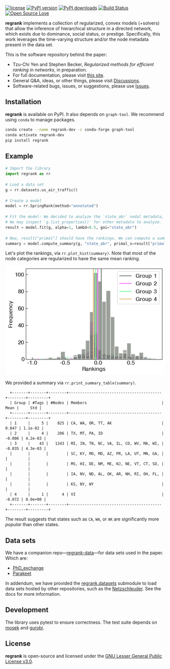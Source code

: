 [![license](https://img.shields.io/badge/license-LGPL-green.svg?style=flat)](https://github.com/junipertcy/regrank/blob/main/LICENSE) [![PyPI version](https://img.shields.io/pypi/v/regrank.svg)](https://pypi.org/project/regrank/) [![PyPI downloads](https://img.shields.io/pypi/dm/regrank.svg?label=Pypi%20downloads)](https://pypi.org/project/regrank/) [![Build Status](https://github.com/junipertcy/regrank/actions/workflows/release.yml/badge.svg)](https://github.com/junipertcy/regrank/actions) [![Open Source Love](https://badges.frapsoft.com/os/v1/open-source.svg?v=103)](https://github.com/ellerbrock/open-source-badges/)

**regrank** implements a collection of regularized, convex models (+solvers) that allow the inference of hierarchical structure in a directed network, which exists due to dominance, social status, or prestige. Specifically, this work leverages the time-varying structure and/or the node metadata present in the data set.

This is the software repository behind the paper:

* Tzu-Chi Yen and Stephen Becker, *Regularized methods for efficient ranking in networks*, in preparation.
* For full documentation, please visit [this site](https://docs.netscied.tw/regrank/index.html).
* General Q&A, ideas, or other things, please visit [Discussions](https://github.com/junipertcy/regrank/discussions).
* Software-related bugs, issues, or suggestions, please use [Issues](https://github.com/junipertcy/regrank/issues).

## Installation

**regrank** is available on PyPI. It also depends on `graph-tool`. We recommend using `conda` to manage packages.

```bash
conda create --name regrank-dev -c conda-forge graph-tool
conda activate regrank-dev
pip install regrank
```

## Example

```python
# Import the library
import regrank as rr

# Load a data set
g = rr.datasets.us_air_traffic()

# Create a model
model = rr.SpringRank(method="annotated")

# Fit the model: We decided to analyze the `state_abr` nodal metadata,
# We may inspect `g.list_properties()` for other metadata to analyze.
result = model.fit(g, alpha=1, lambd=0.5, goi="state_abr")

# Now, result["primal"] should have the rankings. We can compute a summary.
summary = model.compute_summary(g, "state_abr", primal_s=result["primal"])
```

Let's plot the rankings, via `rr.plot_hist(summary)`. Note that most of the node categories are regularized to have the same mean ranking.

![A histogram of four ranking groups, where most of the metadata share the same mean ranking.](docs/assets/us_air_traffic_hist.png)

We provided a summary via `rr.print_summary_table(summary)`.

      +-------+-------+--------+-----------------------------------------+--------+---------+
      | Group | #Tags | #Nodes | Members                                 |   Mean |     Std |
      +-------+-------+--------+-----------------------------------------+--------+---------+
      | 1     |     5 |    825 | CA, WA, OR, TT, AK                      |  0.047 | 1.1e-02 |
      | 2     |     4 |    206 | TX, MT, PA, ID                          | -0.006 | 4.2e-03 |
      | 3     |    43 |   1243 | MI, IN, TN, NC, VA, IL, CO, WV, MA, WI, | -0.035 | 4.3e-03 |
      |       |       |        | SC, KY, MO, MD, AZ, PR, LA, UT, MN, GA, |        |         |
      |       |       |        | MS, HI, DE, NM, ME, NJ, NE, VT, CT, SD, |        |         |
      |       |       |        | IA, NV, ND, AL, OK, AR, NH, RI, OH, FL, |        |         |
      |       |       |        | KS, NY, WY                              |        |         |
      | 4     |     1 |      4 | VI                                      | -0.072 | 0.0e+00 |
      +-------+-------+--------+-----------------------------------------+--------+---------+

The result suggests that states such as `CA`, `WA`, or `AK` are significantly more *popular* than other states.

## Data sets

We have a companion repo—[regrank-data](https://github.com/junipertcy/regrank-data)—for data sets used in the paper. Which are:

* [PhD_exchange](https://github.com/junipertcy/regrank-data/tree/main/PhD_exchange)
* [Parakeet](https://github.com/junipertcy/regrank-data/tree/main/parakeet)

In addendum, we have provided the [regrank.datasets](https://junipertcy.github.io/regrank/datasets.html) submodule to load data sets hosted by other repositories, such as the [Netzschleuder](http://networkrepository.com/). See the docs for more information.

## Development

The library uses pytest to ensure correctness. The test suite depends on [mosek](https://www.mosek.com/) and [gurobi](https://www.gurobi.com/).

## License

**regrank** is open-source and licensed under the [GNU Lesser General Public License v3.0](https://www.gnu.org/licenses/lgpl-3.0.en.html).

